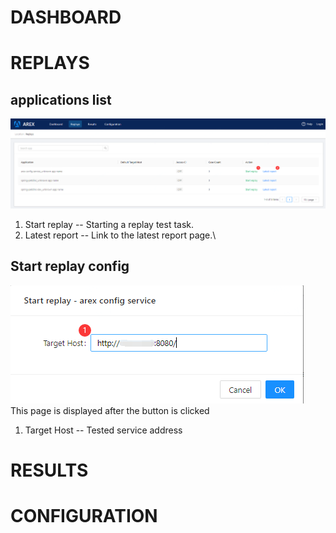 # DASHBOARD
# REPLAYS
## applications list
![avatar](screenshots/replays.png "Applications")
1. Start replay -- Starting a replay test task.
2. Latest report -- Link to the latest report page.\
## Start replay config
![avatar](screenshots/start-replay.png)\
This page is displayed after the button is clicked
1. Target Host -- Tested service address
# RESULTS
# CONFIGURATION



